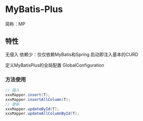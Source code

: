 # MyBatis-Plus
<!-- @author DHJT 2019-06-18 -->
简称：MP
## 特性
无侵入
依赖少：仅仅依赖MyBatis和Spring
启动即注入基本的CURD

定义MyBatisPlus的全局配置
GlobalConfiguration 

[](http://mp.baomidou.com/#/?)

### 方法使用
```java
// 插入
xxxMapper.insert(T);
xxxMapper.insertAllColumn(T);
// 更新
xxxMapper.updateById(T);
xxxMapper.updateAllColumnById(T);
```
